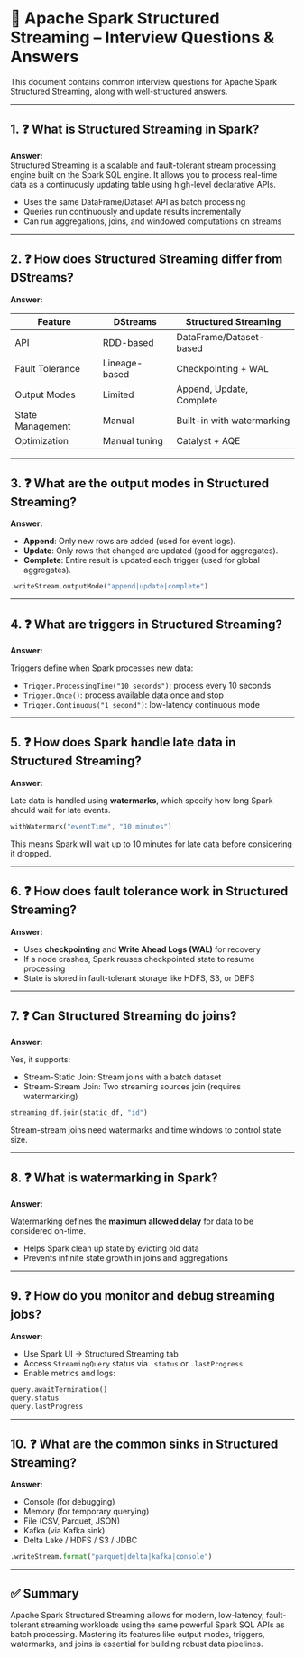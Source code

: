 
# 💬 Apache Spark Structured Streaming – Interview Questions & Answers

This document contains common interview questions for Apache Spark Structured Streaming, along with well-structured answers.

---

## 1. ❓ What is Structured Streaming in Spark?

**Answer:**  
Structured Streaming is a scalable and fault-tolerant stream processing engine built on the Spark SQL engine. It allows you to process real-time data as a continuously updating table using high-level declarative APIs.

- Uses the same DataFrame/Dataset API as batch processing
- Queries run continuously and update results incrementally
- Can run aggregations, joins, and windowed computations on streams

---

## 2. ❓ How does Structured Streaming differ from DStreams?

**Answer:**

| Feature             | DStreams                     | Structured Streaming         |
|---------------------|------------------------------|-------------------------------|
| API                 | RDD-based                    | DataFrame/Dataset-based      |
| Fault Tolerance     | Lineage-based                | Checkpointing + WAL          |
| Output Modes        | Limited                      | Append, Update, Complete     |
| State Management    | Manual                       | Built-in with watermarking   |
| Optimization        | Manual tuning                | Catalyst + AQE               |

---

## 3. ❓ What are the output modes in Structured Streaming?

**Answer:**

- **Append**: Only new rows are added (used for event logs).
- **Update**: Only rows that changed are updated (good for aggregates).
- **Complete**: Entire result is updated each trigger (used for global aggregates).

```python
.writeStream.outputMode("append|update|complete")
```

---

## 4. ❓ What are triggers in Structured Streaming?

**Answer:**

Triggers define when Spark processes new data:

- `Trigger.ProcessingTime("10 seconds")`: process every 10 seconds
- `Trigger.Once()`: process available data once and stop
- `Trigger.Continuous("1 second")`: low-latency continuous mode

---

## 5. ❓ How does Spark handle late data in Structured Streaming?

**Answer:**

Late data is handled using **watermarks**, which specify how long Spark should wait for late events.

```python
withWatermark("eventTime", "10 minutes")
```

This means Spark will wait up to 10 minutes for late data before considering it dropped.

---

## 6. ❓ How does fault tolerance work in Structured Streaming?

**Answer:**

- Uses **checkpointing** and **Write Ahead Logs (WAL)** for recovery
- If a node crashes, Spark reuses checkpointed state to resume processing
- State is stored in fault-tolerant storage like HDFS, S3, or DBFS

---

## 7. ❓ Can Structured Streaming do joins?

**Answer:**

Yes, it supports:
- Stream-Static Join: Stream joins with a batch dataset
- Stream-Stream Join: Two streaming sources join (requires watermarking)

```python
streaming_df.join(static_df, "id")
```

Stream-stream joins need watermarks and time windows to control state size.

---

## 8. ❓ What is watermarking in Spark?

**Answer:**

Watermarking defines the **maximum allowed delay** for data to be considered on-time.

- Helps Spark clean up state by evicting old data
- Prevents infinite state growth in joins and aggregations

---

## 9. ❓ How do you monitor and debug streaming jobs?

**Answer:**

- Use Spark UI → Structured Streaming tab
- Access `StreamingQuery` status via `.status` or `.lastProgress`
- Enable metrics and logs:
```python
query.awaitTermination()
query.status
query.lastProgress
```

---

## 10. ❓ What are the common sinks in Structured Streaming?

**Answer:**

- Console (for debugging)
- Memory (for temporary querying)
- File (CSV, Parquet, JSON)
- Kafka (via Kafka sink)
- Delta Lake / HDFS / S3 / JDBC

```python
.writeStream.format("parquet|delta|kafka|console")
```

---

## ✅ Summary

Apache Spark Structured Streaming allows for modern, low-latency, fault-tolerant streaming workloads using the same powerful Spark SQL APIs as batch processing. Mastering its features like output modes, triggers, watermarks, and joins is essential for building robust data pipelines.
